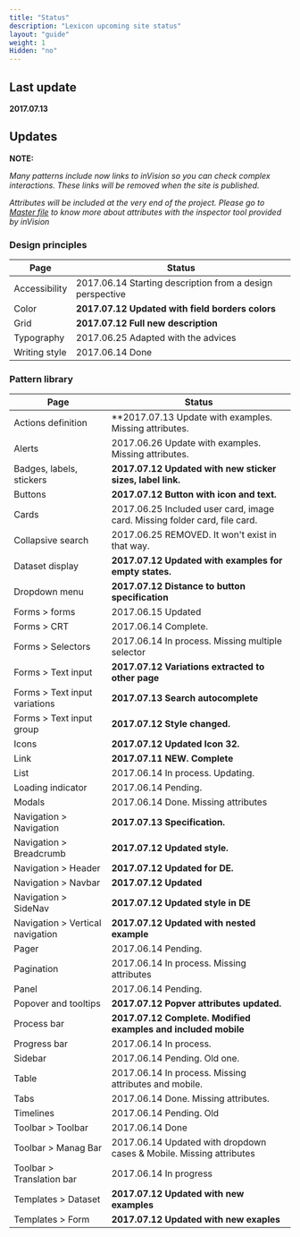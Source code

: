 ```yaml
---
title: "Status"
description: "Lexicon upcoming site status"
layout: "guide"
weight: 1
Hidden: "no"
---
```


## Last update

**2017.07.13**

## Updates

**NOTE:**

*Many patterns include now links to inVision so you can check complex interactions. These links will be removed when the site is published.*

*Attributes will be included at the very end of the project. Please go to [Master file](https://liferay.invisionapp.com/share/PSAI8IVRY) to know more about attributes with the inspector tool provided by inVision*

### Design principles

| Page | Status |
| ---- | ----- |
| Accessibility | 2017.06.14 Starting description from a design perspective |
| Color | **2017.07.12 Updated with field borders colors** |
| Grid | **2017.07.12 Full new description** |
| Typography | 2017.06.25 Adapted with the advices |
| Writing style | 2017.06.14 Done |

### Pattern library

| Page | Status |
| ---- | ----- |
| Actions definition | **2017.07.13 Update with examples. Missing attributes. |
| Alerts | 2017.06.26 Update with examples. Missing attributes. |
| Badges, labels, stickers | **2017.07.12 Updated with new sticker sizes, label link.** |
| Buttons | **2017.07.12 Button with icon and text.** |
| Cards | 2017.06.25 Included user card, image card. Missing folder card, file card. |
| Collapsive search | 2017.06.25 REMOVED. It won't exist in that way. |
| Dataset display | **2017.07.12 Updated with examples for empty states.** |
| Dropdown menu | **2017.07.12 Distance to button specification** |
| Forms > forms | 2017.06.15 Updated |
| Forms > CRT | 2017.06.14 Complete. |
| Forms > Selectors | 2017.06.14 In process. Missing multiple selector |
| Forms > Text input | **2017.07.12 Variations extracted to other page** |
| Forms > Text input variations | **2017.07.13 Search autocomplete** |
| Forms > Text input group | **2017.07.12 Style changed.** |
| Icons | **2017.07.12 Updated Icon 32.** |
| Link | **2017.07.11 NEW. Complete** |
| List | 2017.06.14 In process. Updating. |
| Loading indicator | 2017.06.14 Pending. |
| Modals | 2017.06.14 Done. Missing attributes |
| Navigation > Navigation | **2017.07.13 Specification.** |
| Navigation > Breadcrumb | **2017.07.12 Updated style.** |
| Navigation > Header | **2017.07.12 Updated for DE.** |
| Navigation > Navbar | **2017.07.12 Updated** |
| Navigation > SideNav | **2017.07.12 Updated style in DE** |
| Navigation > Vertical navigation | **2017.07.12 Updated with nested example** |
| Pager | 2017.06.14 Pending. |
| Pagination | 2017.06.14 In process. Missing attributes |
| Panel | 2017.06.14 Pending. |
| Popover and tooltips | **2017.07.12 Popver attributes updated.** |
| Process bar | **2017.07.12 Complete. Modified examples and included mobile** |
| Progress bar | 2017.06.14 In process. |
| Sidebar | 2017.06.14 Pending. Old one. |
| Table | 2017.06.14 In process. Missing attributes and mobile. |
| Tabs | 2017.06.14 Done. Missing attributes. |
| Timelines | 2017.06.14 Pending. Old |
| Toolbar > Toolbar | 2017.06.14 Done |
| Toolbar > Manag Bar | 2017.06.14 Updated with dropdown cases & Mobile. Missing attributes |
| Toolbar > Translation bar | 2017.06.14 In progress |
| Templates > Dataset | **2017.07.12 Updated with new examples** |
| Templates > Form | **2017.07.12 Updated with new exaples** |
